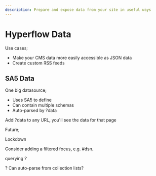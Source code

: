 ```yaml
---
description: Prepare and expose data from your site in useful ways
---
```


# Hyperflow Data

Use cases;

* Make your CMS data more easily accessible as JSON data
* Create custom RSS feeds

## SA5 Data

One big datasource;

* Uses SA5 to define
* Can contain multiple schemas
* Auto-parsed by ?data

Add ?data to any URL, you'll see the data for that page

Future;

Lockdown&#x20;

Consider adding a filtered focus, e.g. #dsn.

querying ?&#x20;



? Can auto-parse from collection lists?&#x20;



